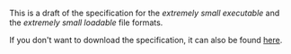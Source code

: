 This is a draft of the specification for the *extremely small executable* and the *extremely small loadable* file formats.

If you don't want to download the specification, it can also be found [here](https://trap-representation.github.io/Extremely-Small-File-Format/).
